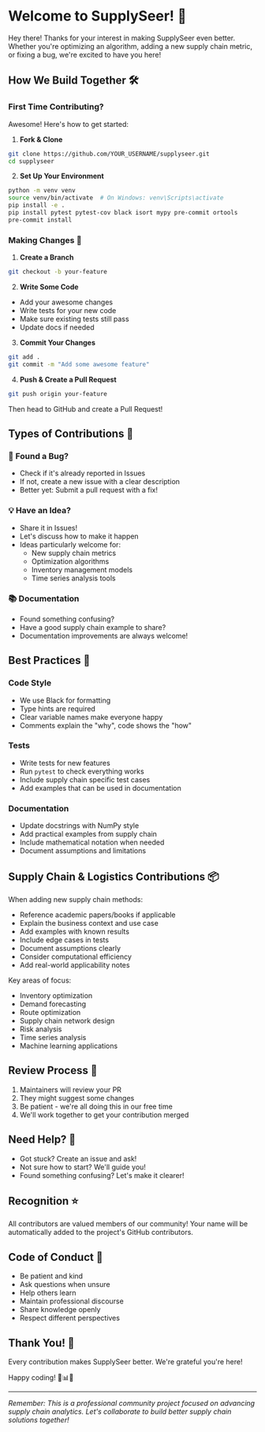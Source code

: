 # Welcome to SupplySeer! 🚚

Hey there! Thanks for your interest in making SupplySeer even better. Whether you're optimizing an algorithm, adding a new supply chain metric, or fixing a bug, we're excited to have you here!

## How We Build Together 🛠️

### First Time Contributing?
Awesome! Here's how to get started:

1. **Fork & Clone**
```bash
git clone https://github.com/YOUR_USERNAME/supplyseer.git
cd supplyseer
```

2. **Set Up Your Environment**
```bash
python -m venv venv
source venv/bin/activate  # On Windows: venv\Scripts\activate
pip install -e .
pip install pytest pytest-cov black isort mypy pre-commit ortools
pre-commit install
```

### Making Changes 📝

1. **Create a Branch**
```bash
git checkout -b your-feature
```

2. **Write Some Code**
- Add your awesome changes
- Write tests for your new code
- Make sure existing tests still pass
- Update docs if needed

3. **Commit Your Changes**
```bash
git add .
git commit -m "Add some awesome feature"
```

4. **Push & Create a Pull Request**
```bash
git push origin your-feature
```
Then head to GitHub and create a Pull Request!

## Types of Contributions 🌟

### 🐛 Found a Bug?
- Check if it's already reported in Issues
- If not, create a new issue with a clear description
- Better yet: Submit a pull request with a fix!

### 💡 Have an Idea?
- Share it in Issues!
- Let's discuss how to make it happen
- Ideas particularly welcome for:
  - New supply chain metrics
  - Optimization algorithms
  - Inventory management models
  - Time series analysis tools

### 📚 Documentation
- Found something confusing?
- Have a good supply chain example to share?
- Documentation improvements are always welcome!

## Best Practices 🎯

### Code Style
- We use Black for formatting
- Type hints are required
- Clear variable names make everyone happy
- Comments explain the "why", code shows the "how"

### Tests
- Write tests for new features
- Run `pytest` to check everything works
- Include supply chain specific test cases
- Add examples that can be used in documentation

### Documentation
- Update docstrings with NumPy style
- Add practical examples from supply chain
- Include mathematical notation when needed
- Document assumptions and limitations

## Supply Chain & Logistics Contributions 📦

When adding new supply chain methods:
- Reference academic papers/books if applicable
- Explain the business context and use case
- Add examples with known results
- Include edge cases in tests
- Document assumptions clearly
- Consider computational efficiency
- Add real-world applicability notes

Key areas of focus:
- Inventory optimization
- Demand forecasting
- Route optimization
- Supply chain network design
- Risk analysis
- Time series analysis
- Machine learning applications

## Review Process 👀

1. Maintainers will review your PR
2. They might suggest some changes
3. Be patient - we're all doing this in our free time
4. We'll work together to get your contribution merged

## Need Help? 🤝

- Got stuck? Create an issue and ask!
- Not sure how to start? We'll guide you!
- Found something confusing? Let's make it clearer!

## Recognition ⭐

All contributors are valued members of our community! Your name will be automatically added to the project's GitHub contributors.

## Code of Conduct 🤝

- Be patient and kind
- Ask questions when unsure
- Help others learn
- Maintain professional discourse
- Share knowledge openly
- Respect different perspectives

## Thank You! 🙏

Every contribution makes SupplySeer better. We're grateful you're here!

Happy coding! 🚚📊✨

---

*Remember: This is a professional community project focused on advancing supply chain analytics. Let's collaborate to build better supply chain solutions together!*
